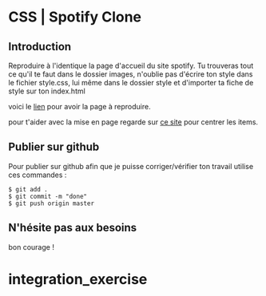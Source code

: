 # CSS | Spotify Clone

## Introduction

Reproduire à l'identique la page d'accueil du site spotify.
Tu trouveras tout ce qu'il te faut dans le dossier images, n'oublie pas d'écrire ton style dans le fichier style.css, lui même dans le dossier style et d'importer ta fiche de style sur ton index.html

voici le [lien](https://s3-eu-west-1.amazonaws.com/ih-materials/uploads/spotify-prototype.pdf) pour avoir la page à reproduire.

pour t'aider avec la mise en page regarde sur [ce site](https://css-tricks.com/centering-css-complete-guide/) pour centrer les items.

## Publier sur github

Pour publier sur github afin que je puisse corriger/vérifier ton travail
utilise ces commandes :

```
$ git add .
$ git commit -m "done"
$ git push origin master
```

## N'hésite pas aux besoins
bon courage !

# integration_exercise
